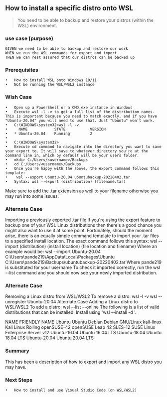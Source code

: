 
## How to install a specific distro onto WSL
> You need to be able to backup and restore your distros (within the WSL) environment.

### use case (purpose)
	GIVEN we need to be able to backup and restore our work
	WHEN we run the WSL commands for export and import
	THEN we can rest assured that our distros can be backed up

### Prerequisites
	•	How to install WSL onto Windows 10/11
	•	Not be running the WSL/WSL2 instance 

### Wish Case
	•	Open up a PowerShell or a CMD.exe instance in Windows
	•	Execute wsl -l -v to get a full list of the distribution names. This is important because you need to match exactly, and if you have "Ubuntu-20.04" you will need to use that. Just "Ubuntu" won't work.
	•	C:\WINDOWS\system32>wsl -l -v
	•	  NAME            STATE           VERSION
	•	* Ubuntu-20.04    Running         2
	•	
	•	C:\WINDOWS\system32>
	•	Execute cd command to navigate into the directory you want to save your export to. It will save to whatever directory you're at the command line in, which by default will be your users folder.
	•	mkdir C:/Users/<username>/Backups
	•	cd C:/Users/<username>/Backups 
	•	Once you're happy with the above, the export command follows this template:
	•	 wsl --export Ubuntu-20.04 ubuntubackup-20220402.tar
	•	Syntax: wsl --export (distribution) (filename.tar)
Make sure to add the .tar extension as well to your filename otherwise you may run into some issues.

### Alternate Case
Importing a previously exported .tar file
If you're using the export feature to backup one of your WSL Linux distributions then there's a good chance you might also want to use it at some point. Fortunately, should the moment arise, there is an equally simple command template to import your .tar files to a specified install location.
The exact command follows this syntax:
 wsl --import (distribution) (install location) (file location and filename) 
Where an example would be:
wsl --import Ubuntu-20.04 
C:\Users\pande219\AppData\Local\Packages\Ubuntu 
C:\Users\pande219\Backups\ubuntubackup-20220402.tar
Where pande219 is substituted for your username
To check it imported correctly, run the wsl --list command and you should now see your newly imported distribution.

### Alternate Case
Removing a Linux distro from WSL/WSL2
To remove a distro:
wsl -l -v
wsl --unregister Ubuntu-20.04 
Alternate Case
Adding a Linux distro to WSL/WSL2
To add a distro:
wsl --list --online
The following is a list of valid distributions that can be installed.
Install using 'wsl --install -d <Distro>'.

NAME            FRIENDLY NAME
Ubuntu          Ubuntu
Debian          Debian GNU/Linux
kali-linux      Kali Linux Rolling
openSUSE-42     openSUSE Leap 42
SLES-12         SUSE Linux Enterprise Server v12
Ubuntu-16.04    Ubuntu 16.04 LTS
Ubuntu-18.04    Ubuntu 18.04 LTS
Ubuntu-20.04    Ubuntu 20.04 LTS

### Summary
This has been a description of how to export and import any WSL distro you may have. 

### Next Steps
	•	How to install and use Visual Studio Code (on WSL/WSL2)
